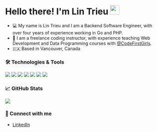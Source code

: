 # Hello there! I'm Lin Trieu <img src="https://raw.githubusercontent.com/MartinHeinz/MartinHeinz/master/wave.gif" width="30px">

* 💻   My name is Lin Trieu and I am a Backend Software Engineer, with over four years of experience working in Go and PHP.
* 🎤   I am a freelance coding instructor, with experience teaching Web Development and Data Programming courses with [@CodeFirstGirls](https://codefirstgirls.com/about-us/).
* 🇨🇦   Based in Vancouver, Canada 


### 🛠 Technologies & Tools
![](https://img.shields.io/badge/Code-Golang-informational?style=flat&logo=go&logoColor=white&color=2bbc8a)
![](https://img.shields.io/badge/Code-PHP-informational?style=flat&logo=php&logoColor=white&color=2bbc8a)
![](https://img.shields.io/badge/Code-Ruby-informational?style=flat&logo=ruby&logoColor=white&color=2bbc8a)
![](https://img.shields.io/badge/Cloud-Amazon_AWS-informational?style=flat&logo=amazon-aws&logoColor=white&color=2bbc8a)
![](https://img.shields.io/badge/Tools-mySQL-informational?style=flat&logo=mysql&logoColor=white&color=2bbc8a)
![](https://img.shields.io/badge/Tools-Docker-informational?style=flat&logo=docker&logoColor=white&color=2bbc8a)
![](https://img.shields.io/badge/Tools-Terraform-informational?style=flat&logo=terraform&logoColor=white&color=2bbc8a)


### 📈 GitHub Stats

<a href="https://github.com/LinTrieu/LinTrieu">
  <img align="center" src="https://github-readme-stats.vercel.app/api?username=lintrieu&count_private=true&show_icons=true&hide=contribs&theme=gotham" />
</a>


### 🤝 Connect with me 
- [LinkedIn](https://www.linkedin.com/in/lin-trieu/)
